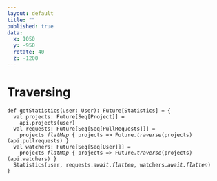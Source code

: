 ```yaml
---
layout: default
title: ""
published: true
data:
  x: 1050
  y: -950
  rotate: 40
  z: -1200
---
```


# Traversing #

<div class="highlight"><pre><code class="scala"><span class="k">def</span> getStatistics(user<span class="kt">: User</span>)<span class="kt">: Future[Statistics]</span> = {
  <span class="k">val</span> projects<span class="kt">: Future[Seq[Project]]</span> = 
    api.projects(user)
  <span class="k">val</span> requests<span class="kt">: Future[Seq[Seq[PullRequests]]]</span> = 
    projects <em>flatMap</em> { projects =&gt; Future.<em>traverse</em>(projects)(api.pullrequests) }
  <span class="k">val</span> watchers<span class="kt">: Future[Seq[Seq[User]]]</span> = 
    projects <em>flatMap</em> { projects =&gt; Future.<em>traverse</em>(projects)(api.watchers) }    
  Statistics(user, requests.<em>await.flatten</em>, watchers.<em>await.flatten</em>)
}
</code></pre></div>